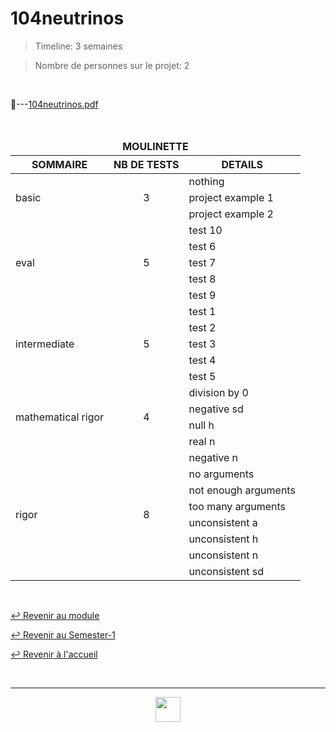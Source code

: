 # 104neutrinos

> Timeline: 3 semaines

> Nombre de personnes sur le projet: 2

<br>

📂---[104neutrinos.pdf](https://github.com/Studio-17/Epitech-Subjects/blob/main/Semester-1/B-MAT-100/104neutrinos/104neutrinos.pdf)


<br>


<table align="center">
    <thead>
        <tr>
            <td colspan="3" align="center"><strong>MOULINETTE</strong></td>
        </tr>
        <tr>
            <th>SOMMAIRE</th>
            <th>NB DE TESTS</th>
            <th>DETAILS</th>
        </tr>
    </thead>
    <tbody>
        <tr>
            <td rowspan="3">basic</td>
            <td rowspan="3" style="text-align: center;">3</td>
            <td>nothing</td>
        </tr>
    		<tr>
			<td>project example 1</td>
		</tr>
		<tr>
			<td>project example 2</td>
		</tr>
        <tr>
            <td rowspan="5">eval</td>
            <td rowspan="5" style="text-align: center;">5</td>
            <td>test 10</td>
        </tr>
    		<tr>
			<td>test 6</td>
		</tr>
		<tr>
			<td>test 7</td>
		</tr>
		<tr>
			<td>test 8</td>
		</tr>
		<tr>
			<td>test 9</td>
		</tr>
        <tr>
            <td rowspan="5">intermediate</td>
            <td rowspan="5" style="text-align: center;">5</td>
            <td>test 1</td>
        </tr>
    		<tr>
			<td>test 2</td>
		</tr>
		<tr>
			<td>test 3</td>
		</tr>
		<tr>
			<td>test 4</td>
		</tr>
		<tr>
			<td>test 5</td>
		</tr>
        <tr>
            <td rowspan="4">mathematical rigor</td>
            <td rowspan="4" style="text-align: center;">4</td>
            <td>division by 0</td>
        </tr>
    		<tr>
			<td>negative sd</td>
		</tr>
		<tr>
			<td>null h</td>
		</tr>
		<tr>
			<td>real n</td>
		</tr>
        <tr>
            <td rowspan="8">rigor</td>
            <td rowspan="8" style="text-align: center;">8</td>
            <td>negative n</td>
        </tr>
    		<tr>
			<td>no arguments</td>
		</tr>
		<tr>
			<td>not enough arguments</td>
		</tr>
		<tr>
			<td>too many arguments</td>
		</tr>
		<tr>
			<td>unconsistent a</td>
		</tr>
		<tr>
			<td>unconsistent h</td>
		</tr>
		<tr>
			<td>unconsistent n</td>
		</tr>
		<tr>
			<td>unconsistent sd</td>
		</tr>
	</tbody>
</table>

<br>

[↩️ Revenir au module](https://github.com/Studio-17/Epitech-Subjects/blob/main/Semester-1/B-MAT-100)

[↩️ Revenir au Semester-1](https://github.com/Studio-17/Epitech-Subjects/blob/main/Semester-1)

[↩️ Revenir à l'accueil](https://github.com/Studio-17/Epitech-Subjects/)

<br>

---

<div align="center">

<a href="https://github.com/Studio-17" target="_blank"><img src="https://github.com/Kaiwinta/Epitech-Subjects/blob/feat/Pge2028-first-year/assets/voc17.gif" width="40"></a>

</div>